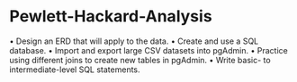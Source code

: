 # Pewlett-Hackard-Analysis
•	Design an ERD that will apply to the data.
•	Create and use a SQL database.
•	Import and export large CSV datasets into pgAdmin.
•	Practice using different joins to create new tables in pgAdmin.
•	Write basic- to intermediate-level SQL statements.
